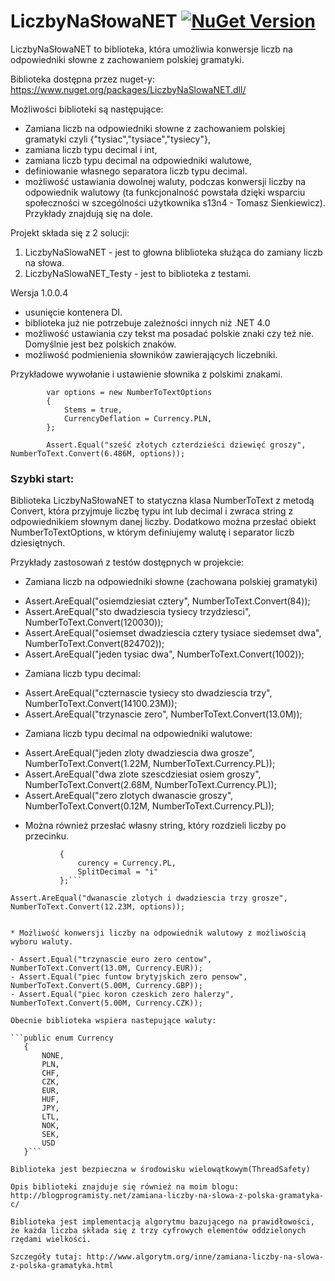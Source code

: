 LiczbyNaSłowaNET [![NuGet Version](https://img.shields.io/nuget/v/LiczbyNaSlowaNET.dll.svg?style=flat)](https://www.nuget.org/packages/LiczbyNaSlowaNET.dll/)
================


LiczbyNaSłowaNET to biblioteka, która umożliwia konwersje liczb na odpowiedniki słowne z zachowaniem polskiej gramatyki.

Biblioteka dostępna przez nuget-y: https://www.nuget.org/packages/LiczbyNaSlowaNET.dll/

Możliwości biblioteki są następujące:

* Zamiana liczb na odpowiedniki słowne z zachowaniem polskiej gramatyki czyli  {"tysiac","tysiace","tysiecy"},
* zamiana liczb typu decimal i int,
* zamiana liczb typu decimal na odpowiedniki walutowe,
* definiowanie własnego separatora liczb typu decimal.
* możliwość ustawiania dowolnej waluty, podczas konwersji liczby na odpowiednik walutowy (ta funkcjonalność powstała dzięki wsparciu społeczności w szcególności użytkownika s13n4 - Tomasz Sienkiewicz). Przykłady znajdują się na dole.

Projekt składa się z 2 solucji:

1. LiczbyNaSlowaNET - jest to głowna bliblioteka służąca do zamiany liczb na słowa.
2. LiczbyNaSlowaNET_Testy - jest to biblioteka z testami.

Wersja 1.0.0.4

+ usunięcie kontenera DI.
+ biblioteka już nie potrzebuje zależności innych niż .NET 4.0
+ możliwość ustawiania czy tekst ma posadać polskie znaki czy też nie. Domyślnie jest bez polskich znaków. 
+ możliwość podmienienia słowników zawierających liczebniki.

Przykładowe wywołanie i ustawienie słownika z polskimi znakami. 

            var options = new NumberToTextOptions
            {
                Stems = true,
                CurrencyDeflation = Currency.PLN,
            };

            Assert.Equal("sześć złotych czterdzieści dziewięć groszy", NumberToText.Convert(6.486M, options));
            

### Szybki start:

Biblioteka LiczbyNaSłowaNET to statyczna klasa NumberToText z metodą Convert, która przyjmuje liczbę typu int lub decimal i zwraca string z odpowiednikiem słownym danej liczby. Dodatkowo można przesłać obiekt NumberToTextOptions, w którym definiujemy walutę i separator liczb dziesiętnych.

Przykłady zastosowań z testów dostępnych w projekcie:

* Zamiana liczb na odpowiedniki słowne (zachowana polskiej gramatyki)
 -  Assert.AreEqual("osiemdziesiat cztery", NumberToText.Convert(84));
 -  Assert.AreEqual("sto dwadziescia tysiecy trzydziesci", NumberToText.Convert(120030));
 -  Assert.AreEqual("osiemset dwadziescia cztery tysiace siedemset dwa", NumberToText.Convert(824702));
 -  Assert.AreEqual("jeden tysiac dwa", NumberToText.Convert(1002)); 

* Zamiana liczb typu decimal:
 -   Assert.AreEqual("czternascie tysiecy sto dwadziescia trzy", NumberToText.Convert(14100.23M));
 -   Assert.AreEqual("trzynascie zero", NumberToText.Convert(13.0M));

* Zamiana liczb typu decimal na odpowiedniki walutowe:
 - Assert.AreEqual("jeden zloty dwadziescia dwa grosze", NumberToText.Convert(1.22M,  NumberToText.Currency.PL));
 -   Assert.AreEqual("dwa zlote szescdziesiat osiem groszy", NumberToText.Convert(2.68M, NumberToText.Currency.PL));
 -   Assert.AreEqual("zero zlotych dwanascie groszy", NumberToText.Convert(0.12M, NumberToText.Currency.PL));
 
* Można również przesłać własny string, który rozdzieli liczby po przecinku.

 ```var options = new NumberToTextOptions
            {
                curency = Currency.PL,
                SplitDecimal = "i"
            };```

Assert.AreEqual("dwanascie zlotych i dwadziescia trzy grosze", NumberToText.Convert(12.23M, options));


* Możliwość konwersji liczby na odpowiednik walutowy z możliwością wyboru waluty.

 - Assert.Equal("trzynascie euro zero centow", NumberToText.Convert(13.0M, Currency.EUR)); 
 - Assert.Equal("piec funtow brytyjskich zero pensow", NumberToText.Convert(5.00M, Currency.GBP));
 - Assert.Equal("piec koron czeskich zero halerzy", NumberToText.Convert(5.00M, Currency.CZK));
            
Obecnie biblioteka wspiera nastepujące waluty:

```public enum Currency
    {
        NONE,
        PLN,
        CHF,
        CZK,
        EUR,
        HUF,
        JPY,
        LTL,
        NOK,
        SEK,
        USD
    }```

Biblioteka jest bezpieczna w środowisku wielowątkowym(ThreadSafety)

Opis biblioteki znajduje się również na moim blogu: http://blogprogramisty.net/zamiana-liczby-na-slowa-z-polska-gramatyka-c/

Biblioteka jest implementacją algorytmu bazującego na prawidłowości, że każda liczba składa się z trzy cyfrowych elementów oddzielonych rzędami wielkości.

Szczegóły tutaj: http://www.algorytm.org/inne/zamiana-liczby-na-slowa-z-polska-gramatyka.html

